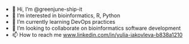 - 👋 Hi, I’m @greenjune-ship-it
- 👀 I’m interested in bioinformatics, R, Python
- 🌱 I’m currently learning DevOps practices
- 💞️ I’m looking to collaborate on bioinformatics software development
- 📫 How to reach me www.linkedin.com/in/yulia-iakovleva-b838a1210

<!---
greenjune-ship-it/greenjune-ship-it is a ✨ special ✨ repository because its `README.md` (this file) appears on your GitHub profile.
You can click the Preview link to take a look at your changes.
--->
